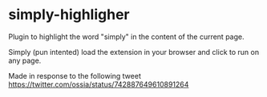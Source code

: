 # simply-highligher
Plugin to highlight the word "simply" in the content of the current page.

Simply (pun intented) load the extension in your browser and click to run on any page.

Made in response to the following tweet
https://twitter.com/ossia/status/742887649610891264
